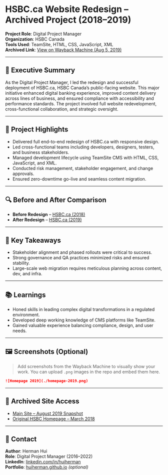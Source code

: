 # HSBC.ca Website Redesign – Archived Project (2018–2019)

**Project Role**: Digital Project Manager  
**Organization**: HSBC Canada  
**Tools Used**: TeamSite, HTML, CSS, JavaScript, XML  
**Archived Link**: [View on Wayback Machine (Aug 5, 2019)](https://web.archive.org/web/20190805055759/https://www.hsbc.ca/)

---

## 📌 Executive Summary
As the Digital Project Manager, I led the redesign and successful deployment of HSBC.ca, HSBC Canada’s public-facing website. This major initiative enhanced digital banking experience, improved content delivery across lines of business, and ensured compliance with accessibility and performance standards. The project involved full website redevelopment, cross-functional collaboration, and strategic oversight.

---

## 🎯 Project Highlights
- Delivered full end-to-end redesign of HSBC.ca with responsive design.
- Led cross-functional teams including developers, designers, testers, and business stakeholders.
- Managed development lifecycle using TeamSite CMS with HTML, CSS, JavaScript, and XML.
- Conducted risk management, stakeholder engagement, and change approvals.
- Ensured zero-downtime go-live and seamless content migration.

---

## 🔍 Before and After Comparison

- **Before Redesign** – [HSBC.ca (2018)](https://web.archive.org/web/20180301014954/http://www.hsbc.ca/1/2/personal)  
- **After Redesign** – [HSBC.ca (2019)](https://web.archive.org/web/20190805055759/https://www.hsbc.ca/)

---

## 🧠 Key Takeaways
- Stakeholder alignment and phased rollouts were critical to success.
- Strong governance and QA practices minimized risks and ensured stability.
- Large-scale web migration requires meticulous planning across content, dev, and infra.

---

## 📚 Learnings
- Honed skills in leading complex digital transformations in a regulated environment.
- Developed deep working knowledge of CMS platforms like TeamSite.
- Gained valuable experience balancing compliance, design, and user needs.

---

## 🖼️ Screenshots (Optional)

> Add screenshots from the Wayback Machine to visually show your work.
> You can upload `.png` images in the repo and embed them here.

```markdown
![Homepage 2019](./homepage-2019.png)
```

---

## 📎 Archived Site Access

- [Main Site – August 2019 Snapshot](https://web.archive.org/web/20190805055759/https://www.hsbc.ca/)
- [Original HSBC Homepage – March 2018](https://web.archive.org/web/20180301014954/http://www.hsbc.ca/1/2/personal)

---

## 📩 Contact

**Author**: Herman Hui  
**Role**: Digital Project Manager (2016–2022)  
**LinkedIn**: [linkedin.com/in/huiherman](https://www.linkedin.com/in/huiherman)  
**Portfolio**: [huiherman.github.io](https://huiherman.github.io) *(optional)*

